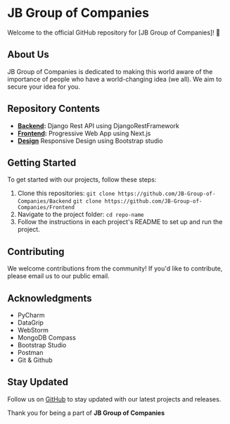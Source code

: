 # JB Group of Companies

Welcome to the official GitHub repository for [JB Group of Companies]! 🎉

## About Us

JB Group of Companies is dedicated to making this world aware of the importance of people who have a world-changing idea (we all). We aim to secure your idea for you.

## Repository Contents

- **[Backend](https://github.com/JB-Group-of-Companies/Backend):** Django Rest API using DjangoRestFramework
- **[Frontend](https://github.com/JB-Group-of-Companies/Frontend):** Progressive Web App using Next.js
- **[Design](https://github.com/JB-Group-of-Companies/Design)** Responsive Design using Bootstrap studio

## Getting Started

To get started with our projects, follow these steps:

1. Clone this repositories:
   `git clone https://github.com/JB-Group-of-Companies/Backend`
   `git clone https://github.com/JB-Group-of-Companies/Frontend`
3. Navigate to the project folder: `cd repo-name`
4. Follow the instructions in each project's README to set up and run the project.

## Contributing

We welcome contributions from the community! If you'd like to contribute, please email us to our public email.

## Acknowledgments

- PyCharm
- DataGrip
- WebStorm
- MongoDB Compass
- Bootstrap Studio
- Postman
- Git & Github

## Stay Updated

Follow us on [GitHub](https://github.com/JB-Group-of-Companies) to stay updated with our latest projects and releases.

Thank you for being a part of **JB Group of Companies**
